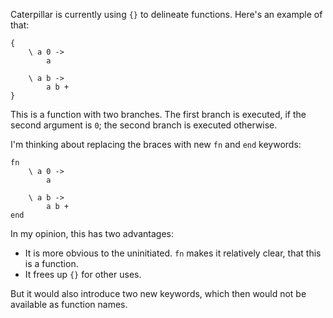 Caterpillar is currently using `{}` to delineate functions. Here's an example of
that:

```
{
    \ a 0 ->
        a

    \ a b ->
        a b +
}
```

This is a function with two branches. The first branch is executed, if the
second argument is `0`; the second branch is executed otherwise.

I'm thinking about replacing the braces with new `fn` and `end` keywords:

```
fn
    \ a 0 ->
        a

    \ a b ->
        a b +
end
```

In my opinion, this has two advantages:

- It is more obvious to the uninitiated. `fn` makes it relatively clear, that
  this is a function.
- It frees up `{}` for other uses.

But it would also introduce two new keywords, which then would not be available
as function names.
